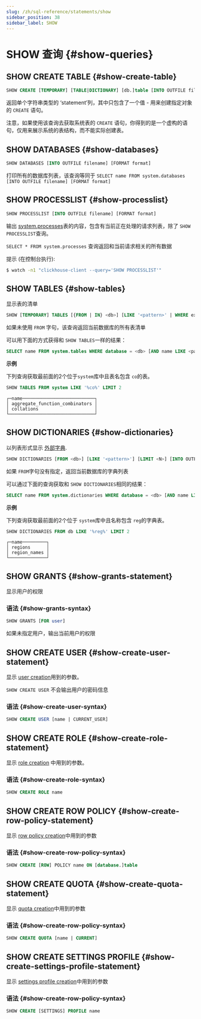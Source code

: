 ```yaml
---
slug: /zh/sql-reference/statements/show
sidebar_position: 38
sidebar_label: SHOW
---
```


# SHOW 查询 {#show-queries}

## SHOW CREATE TABLE {#show-create-table}

``` sql
SHOW CREATE [TEMPORARY] [TABLE|DICTIONARY] [db.]table [INTO OUTFILE filename] [FORMAT format]
```
返回单个字符串类型的 ‘statement’列，其中只包含了一个值 - 用来创建指定对象的 `CREATE` 语句。

注意，如果使用该查询去获取系统表的 `CREATE` 语句，你得到的是一个虚构的语句，仅用来展示系统的表结构，而不能实际创建表。

## SHOW DATABASES {#show-databases}

``` sql
SHOW DATABASES [INTO OUTFILE filename] [FORMAT format]
```

打印所有的数据库列表，该查询等同于 `SELECT name FROM system.databases [INTO OUTFILE filename] [FORMAT format]`

## SHOW PROCESSLIST {#show-processlist}

``` sql
SHOW PROCESSLIST [INTO OUTFILE filename] [FORMAT format]
```

输出 [system.processes](../../operations/system-tables/processes.md#system_tables-processes)表的内容，包含有当前正在处理的请求列表，除了 `SHOW PROCESSLIST`查询。


 `SELECT * FROM system.processes` 查询返回和当前请求相关的所有数据


提示 (在控制台执行):

``` bash
$ watch -n1 "clickhouse-client --query='SHOW PROCESSLIST'"
```

## SHOW TABLES {#show-tables}

显示表的清单

``` sql
SHOW [TEMPORARY] TABLES [{FROM | IN} <db>] [LIKE '<pattern>' | WHERE expr] [LIMIT <N>] [INTO OUTFILE <filename>] [FORMAT <format>]
```

如果未使用 `FROM` 字句，该查询返回当前数据库的所有表清单

可以用下面的方式获得和 `SHOW TABLES`一样的结果：

``` sql
SELECT name FROM system.tables WHERE database = <db> [AND name LIKE <pattern>] [LIMIT <N>] [INTO OUTFILE <filename>] [FORMAT <format>]
```

**示例**

下列查询获取最前面的2个位于`system`库中且表名包含 `co`的表。

``` sql
SHOW TABLES FROM system LIKE '%co%' LIMIT 2
```

``` text
┌─name───────────────────────────┐
│ aggregate_function_combinators │
│ collations                     │
└────────────────────────────────┘
```

## SHOW DICTIONARIES {#show-dictionaries}

以列表形式显示 [外部字典](../../sql-reference/dictionaries/external-dictionaries/external-dicts.md).

``` sql
SHOW DICTIONARIES [FROM <db>] [LIKE '<pattern>'] [LIMIT <N>] [INTO OUTFILE <filename>] [FORMAT <format>]
```

如果 `FROM`字句没有指定，返回当前数据库的字典列表

可以通过下面的查询获取和 `SHOW DICTIONARIES`相同的结果：

``` sql
SELECT name FROM system.dictionaries WHERE database = <db> [AND name LIKE <pattern>] [LIMIT <N>] [INTO OUTFILE <filename>] [FORMAT <format>]
```

**示例**

下列查询获取最前面的2个位于 `system`库中且名称包含 `reg`的字典表。

``` sql
SHOW DICTIONARIES FROM db LIKE '%reg%' LIMIT 2
```

``` text
┌─name─────────┐
│ regions      │
│ region_names │
└──────────────┘
```

## SHOW GRANTS {#show-grants-statement}

显示用户的权限

### 语法 {#show-grants-syntax}

``` sql
SHOW GRANTS [FOR user]
```

如果未指定用户，输出当前用户的权限

## SHOW CREATE USER {#show-create-user-statement}

显示  [user creation](../../sql-reference/statements/create.md#create-user-statement)用到的参数。

`SHOW CREATE USER` 不会输出用户的密码信息

### 语法 {#show-create-user-syntax}

``` sql
SHOW CREATE USER [name | CURRENT_USER]
```

## SHOW CREATE ROLE {#show-create-role-statement}

显示 [role creation](../../sql-reference/statements/create.md#create-role-statement) 中用到的参数。

### 语法 {#show-create-role-syntax}

``` sql
SHOW CREATE ROLE name
```

## SHOW CREATE ROW POLICY {#show-create-row-policy-statement}

显示 [row policy creation](../../sql-reference/statements/create.md#create-row-policy-statement)中用到的参数

### 语法 {#show-create-row-policy-syntax}

``` sql
SHOW CREATE [ROW] POLICY name ON [database.]table
```

## SHOW CREATE QUOTA {#show-create-quota-statement}

显示 [quota creation](../../sql-reference/statements/create.md#create-quota-statement)中用到的参数

### 语法 {#show-create-row-policy-syntax}

``` sql
SHOW CREATE QUOTA [name | CURRENT]
```

## SHOW CREATE SETTINGS PROFILE {#show-create-settings-profile-statement}

显示 [settings profile creation](../../sql-reference/statements/create.md#create-settings-profile-statement)中用到的参数

### 语法 {#show-create-row-policy-syntax}

``` sql
SHOW CREATE [SETTINGS] PROFILE name
```


